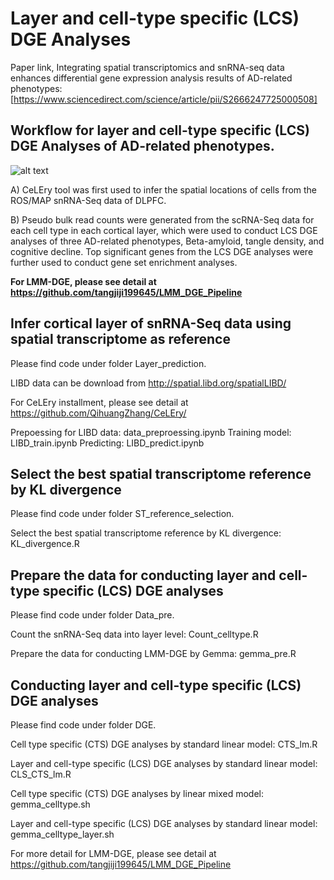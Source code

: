 # Layer and cell-type specific (LCS) DGE Analyses

Paper link, Integrating spatial transcriptomics and snRNA-seq data enhances differential gene expression analysis results of AD-related phenotypes: [https://www.sciencedirect.com/science/article/pii/S2666247725000508]

## Workflow for layer and cell-type specific (LCS) DGE Analyses of AD-related phenotypes.
![alt text](https://www.medrxiv.org/content/medrxiv/early/2024/11/18/2024.11.18.24317499/F1.large.jpg?width=800&height=600&carousel=1)

A) CeLEry tool was first used to infer the spatial locations of cells from the ROS/MAP snRNA-Seq data of DLPFC. 

B) Pseudo bulk read counts were generated from the scRNA-Seq data for each cell type in each cortical layer, which were used to conduct LCS DGE analyses of three AD-related phenotypes, Beta-amyloid, tangle density, and cognitive decline. Top significant genes from the LCS DGE analyses were further used to conduct gene set enrichment analyses.

**For LMM-DGE, please see detail at https://github.com/tangjiji199645/LMM_DGE_Pipeline**

## Infer cortical layer of snRNA-Seq data using spatial transcriptome as reference
Please find code under folder Layer_prediction. 

LIBD data can be download from http://spatial.libd.org/spatialLIBD/

For CeLEry installment, please see detail at https://github.com/QihuangZhang/CeLEry/

Prepoessing for LIBD data: data_preproessing.ipynb
Training model: LIBD_train.ipynb
Predicting: LIBD_predict.ipynb

## Select the best spatial transcriptome reference by KL divergence
Please find code under folder ST_reference_selection.

Select the best spatial transcriptome reference by KL divergence: KL_divergence.R

## Prepare the data for conducting layer and cell-type specific (LCS) DGE analyses

Please find code under folder Data_pre.

Count the snRNA-Seq data into layer level: Count_celltype.R

Prepare the data for conducting LMM-DGE by Gemma: gemma_pre.R

## Conducting layer and cell-type specific (LCS) DGE analyses

Please find code under folder DGE.

Cell type specific (CTS) DGE analyses by standard linear model: CTS_lm.R

Layer and cell-type specific (LCS) DGE analyses by standard linear model: CLS_CTS_lm.R

Cell type specific (CTS) DGE analyses by linear mixed model: gemma_celltype.sh

Layer and cell-type specific (LCS) DGE analyses by standard linear model: gemma_celltype_layer.sh

For more detail for LMM-DGE, please see detail at https://github.com/tangjiji199645/LMM_DGE_Pipeline















